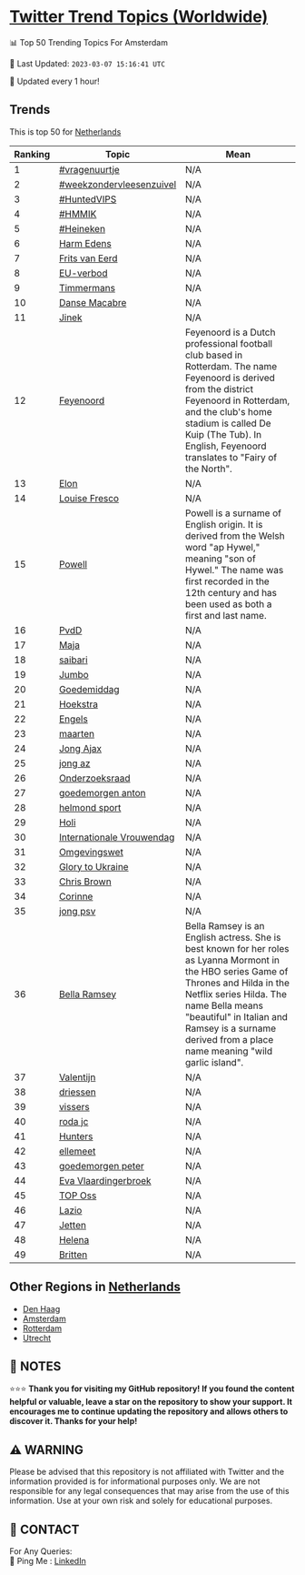 [Twitter Trend Topics (Worldwide)](https://github.com/ErcinDedeoglu/Twitter-Trend-Topics)
==========


📊 Top 50 Trending Topics For Amsterdam

📆 Last Updated: `2023-03-07 15:16:41 UTC`

🔧 Updated every 1 hour!


## Trends

This is top 50 for [Netherlands](</Netherlands>)

| Ranking | Topic | Mean |
| ------- | ------------ | ------------ |
| 1 | [#vragenuurtje](http://twitter.com/search?q=%23vragenuurtje) | N/A |
| 2 | [#weekzondervleesenzuivel](http://twitter.com/search?q=%23weekzondervleesenzuivel) | N/A |
| 3 | [#HuntedVIPS](http://twitter.com/search?q=%23HuntedVIPS) | N/A |
| 4 | [#HMMIK](http://twitter.com/search?q=%23HMMIK) | N/A |
| 5 | [#Heineken](http://twitter.com/search?q=%23Heineken) | N/A |
| 6 | [Harm Edens](http://twitter.com/search?q=Harm+Edens) | N/A |
| 7 | [Frits van Eerd](http://twitter.com/search?q=Frits+van+Eerd) | N/A |
| 8 | [EU-verbod](http://twitter.com/search?q=EU-verbod) | N/A |
| 9 | [Timmermans](http://twitter.com/search?q=Timmermans) | N/A |
| 10 | [Danse Macabre](http://twitter.com/search?q=Danse+Macabre) | N/A |
| 11 | [Jinek](http://twitter.com/search?q=Jinek) | N/A |
| 12 | [Feyenoord](http://twitter.com/search?q=Feyenoord) | Feyenoord is a Dutch professional football club based in Rotterdam. The name Feyenoord is derived from the district Feyenoord in Rotterdam, and the club's home stadium is called De Kuip (The Tub). In English, Feyenoord translates to "Fairy of the North". |
| 13 | [Elon](http://twitter.com/search?q=Elon) | N/A |
| 14 | [Louise Fresco](http://twitter.com/search?q=Louise+Fresco) | N/A |
| 15 | [Powell](http://twitter.com/search?q=Powell) | Powell is a surname of English origin. It is derived from the Welsh word "ap Hywel," meaning "son of Hywel." The name was first recorded in the 12th century and has been used as both a first and last name. |
| 16 | [PvdD](http://twitter.com/search?q=PvdD) | N/A |
| 17 | [Maja](http://twitter.com/search?q=Maja) | N/A |
| 18 | [saibari](http://twitter.com/search?q=saibari) | N/A |
| 19 | [Jumbo](http://twitter.com/search?q=Jumbo) | N/A |
| 20 | [Goedemiddag](http://twitter.com/search?q=Goedemiddag) | N/A |
| 21 | [Hoekstra](http://twitter.com/search?q=Hoekstra) | N/A |
| 22 | [Engels](http://twitter.com/search?q=Engels) | N/A |
| 23 | [maarten](http://twitter.com/search?q=maarten) | N/A |
| 24 | [Jong Ajax](http://twitter.com/search?q=Jong+Ajax) | N/A |
| 25 | [jong az](http://twitter.com/search?q=jong+az) | N/A |
| 26 | [Onderzoeksraad](http://twitter.com/search?q=Onderzoeksraad) | N/A |
| 27 | [goedemorgen anton](http://twitter.com/search?q=goedemorgen+anton) | N/A |
| 28 | [helmond sport](http://twitter.com/search?q=helmond+sport) | N/A |
| 29 | [Holi](http://twitter.com/search?q=Holi) | N/A |
| 30 | [Internationale Vrouwendag](http://twitter.com/search?q=Internationale+Vrouwendag) | N/A |
| 31 | [Omgevingswet](http://twitter.com/search?q=Omgevingswet) | N/A |
| 32 | [Glory to Ukraine](http://twitter.com/search?q=Glory+to+Ukraine) | N/A |
| 33 | [Chris Brown](http://twitter.com/search?q=Chris+Brown) | N/A |
| 34 | [Corinne](http://twitter.com/search?q=Corinne) | N/A |
| 35 | [jong psv](http://twitter.com/search?q=jong+psv) | N/A |
| 36 | [Bella Ramsey](http://twitter.com/search?q=Bella+Ramsey) | Bella Ramsey is an English actress. She is best known for her roles as Lyanna Mormont in the HBO series Game of Thrones and Hilda in the Netflix series Hilda. The name Bella means "beautiful" in Italian and Ramsey is a surname derived from a place name meaning "wild garlic island". |
| 37 | [Valentijn](http://twitter.com/search?q=Valentijn) | N/A |
| 38 | [driessen](http://twitter.com/search?q=driessen) | N/A |
| 39 | [vissers](http://twitter.com/search?q=vissers) | N/A |
| 40 | [roda jc](http://twitter.com/search?q=roda+jc) | N/A |
| 41 | [Hunters](http://twitter.com/search?q=Hunters) | N/A |
| 42 | [ellemeet](http://twitter.com/search?q=ellemeet) | N/A |
| 43 | [goedemorgen peter](http://twitter.com/search?q=goedemorgen+peter) | N/A |
| 44 | [Eva Vlaardingerbroek](http://twitter.com/search?q=Eva+Vlaardingerbroek) | N/A |
| 45 | [TOP Oss](http://twitter.com/search?q=TOP+Oss) | N/A |
| 46 | [Lazio](http://twitter.com/search?q=Lazio) | N/A |
| 47 | [Jetten](http://twitter.com/search?q=Jetten) | N/A |
| 48 | [Helena](http://twitter.com/search?q=Helena) | N/A |
| 49 | [Britten](http://twitter.com/search?q=Britten) | N/A |



## Other Regions in [Netherlands](</Netherlands>)

* [Den Haag](</Netherlands/Den Haag.md>)
* [Amsterdam](</Netherlands/Amsterdam.md>)
* [Rotterdam](</Netherlands/Rotterdam.md>)
* [Utrecht](</Netherlands/Utrecht.md>)



## 📝 NOTES

⭐⭐⭐ **Thank you for visiting my GitHub repository! If you found the content helpful or valuable, leave a star on the repository to show your support. It encourages me to continue updating the repository and allows others to discover it. Thanks for your help!**


## ⚠️ WARNING

Please be advised that this repository is not affiliated with Twitter and the information provided is for informational purposes only. We are not responsible for any legal consequences that may arise from the use of this information. Use at your own risk and solely for educational purposes.


## 📨 CONTACT

 For Any Queries:  
            🏓 Ping Me : [LinkedIn](https://www.linkedin.com/in/ercindedeoglu/)
